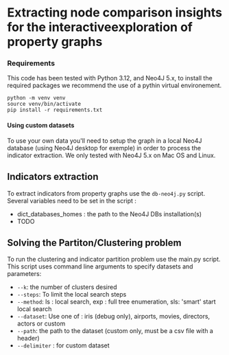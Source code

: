 # Extracting node comparison insights for the interactiveexploration of property graphs

### Requirements
This code has been tested with Python 3.12, and Neo4J 5.x, to install the required packages we recommend the use of a pythin virtual environement.
```
python -m venv venv
source venv/bin/activate
pip install -r requirements.txt
```
#### Using custom datasets
To use your own data you'll need to setup the graph in a local Neo4J database (using Neo4J desktop for exemple) in order to process the indicator extraction. We only tested with Neo4J 5.x on Mac OS and Linux. 
## Indicators extraction

To extract indicators from property graphs use the `db-neo4j.py` script.
Several variables need to be set in the script :
 - dict_databases_homes : the path to the Neo4J DBs installation(s)
 - TODO

## Solving the Partiton/Clustering problem

To run the clustering and indicator partition problem use the main.py script. This script uses command line arguments to specify datasets and parameters:
 - `--k`: the number of clusters desired
 - `--steps`: To limit the local search steps
 - `--method`: ls : local search, exp : full tree enumeration, sls: 'smart' start local search
 - `--dataset`: Use one of : iris (debug only), airports, movies, directors, actors or custom
 - `--path`: the path to the dataset (custom only, must be a csv file with a header)
 - `--delimiter` :  for custom dataset


